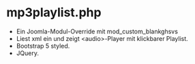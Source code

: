 # mp3playlist.php
- Ein Joomla-Modul-Override mit mod_custom_blankghsvs
- Liest xml ein und zeigt &lt;audio>-Player mit klickbarer Playlist.
- Bootstrap 5 styled.
- JQuery.
